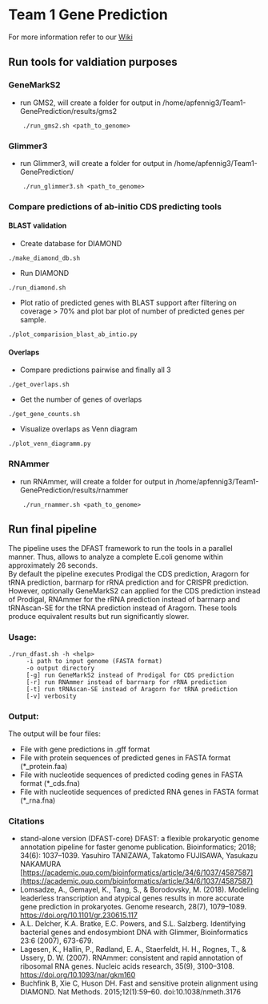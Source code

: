 # Team 1 Gene Prediction
For more information refer to our [Wiki](https://compgenomics2020.biosci.gatech.edu/Team_I_Gene_Prediction_Group)<br/>

## Run tools for valdiation purposes
### GeneMarkS2
- run GMS2, will create a folder for output in /home/apfennig3/Team1-GenePrediction/results/gms2<br/>
```
    ./run_gms2.sh <path_to_genome>
```
### Glimmer3 
- run Glimmer3, will create a folder for output in /home/apfennig3/Team1-GenePrediction/<br/>
```
    ./run_glimmer3.sh <path_to_genome> 
```

### Compare predictions of ab-initio CDS predicting tools
#### BLAST validation
- Create database for DIAMOND<br/>
```
./make_diamond_db.sh
```
- Run DIAMOND<br/>
```
./run_diamond.sh
```
- Plot ratio of predicted genes with BLAST support after filtering on coverage > 70% and plot bar plot of number of predicted genes per sample.<br/>
```
./plot_comparision_blast_ab_intio.py
```

#### Overlaps
- Compare predictions pairwise and finally all 3<br/>
```
./get_overlaps.sh
```
- Get the number of genes of overlaps<br/>
```
./get_gene_counts.sh
```
- Visualize overlaps as Venn diagram<br/>
```
./plot_venn_diagramm.py
```


### RNAmmer
- run RNAmmer, will create a folder for output in /home/apfennig3/Team1-GenePrediction/results/rnammer<br/>
```
    ./run_rnammer.sh <path_to_genome>
```

## Run final pipeline
The pipeline uses the DFAST framework to run the tools in a parallel manner. Thus, allows to analyze a complete E.coli genome within approximately 26 seconds.<br/>
By default the pipeline executes Prodigal the CDS prediction, Aragorn for tRNA prediction, barrnarp for rRNA prediction and for CRISPR prediction. However, optionally GeneMarkS2 can applied for the CDS prediction instead of Prodigal, RNAmmer for the rRNA prediction instead of barrnarp and tRNAscan-SE for the tRNA prediction instead of Aragorn. These tools produce equivalent results but run significantly slower.<br/>

### Usage:
```
./run_dfast.sh -h <help>
     -i path to input genome (FASTA format) 
     -o output directory
     [-g] run GeneMarkS2 instead of Prodigal for CDS prediction
     [-r] run RNAmmer instead of barrnarp for rRNA prediction 
     [-t] run tRNAscan-SE instead of Aragorn for tRNA prediction
     [-v] verbosity
```

### Output:
The output will be four files:
* File with gene predictions in .gff format
* File with protein sequences of predicted genes in FASTA format (*_protein.faa)
* File with nucleotide sequences of predicted coding genes in FASTA format (*_cds.fna)
* File with nucleotide sequences of predicted RNA genes in FASTA format (*_rna.fna)

### Citations
* stand-alone version (DFAST-core)
DFAST: a flexible prokaryotic genome annotation pipeline for faster genome publication.
Bioinformatics; 2018; 34(6): 1037–1039.
Yasuhiro TANIZAWA, Takatomo FUJISAWA, Yasukazu NAKAMURA
[https://academic.oup.com/bioinformatics/article/34/6/1037/4587587](https://academic.oup.com/bioinformatics/article/34/6/1037/4587587)
* Lomsadze, A., Gemayel, K., Tang, S., & Borodovsky, M. (2018). Modeling leaderless transcription and atypical genes results in more accurate gene prediction in prokaryotes. Genome research, 28(7), 1079–1089. https://doi.org/10.1101/gr.230615.117
* A.L. Delcher, K.A. Bratke, E.C. Powers, and S.L. Salzberg. Identifying bacterial genes and endosymbiont DNA with Glimmer, Bioinformatics 23:6 (2007), 673-679.
* Lagesen, K., Hallin, P., Rødland, E. A., Staerfeldt, H. H., Rognes, T., & Ussery, D. W. (2007). RNAmmer: consistent and rapid annotation of ribosomal RNA genes. Nucleic acids research, 35(9), 3100–3108. https://doi.org/10.1093/nar/gkm160
* Buchfink B, Xie C, Huson DH. Fast and sensitive protein alignment using DIAMOND. Nat Methods. 2015;12(1):59–60. doi:10.1038/nmeth.3176
